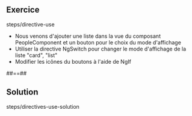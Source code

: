 <!-- .slide: class="sfeir-bg-pink exercice" -->
## Exercice
<span class="bold center">steps/directive-use</span>
<br>
- Nous venons d'ajouter une liste dans la vue du composant PeopleComponent et un bouton pour le choix du mode d'affichage
- Utiliser la directive NgSwitch pour changer le mode d'affichage de la liste "card", "list"
- Modifier les icônes du boutons à l'aide de NgIf

##==##

<!-- .slide: class="sfeir-bg-blue exercice" -->
## Solution
<span class="full-center bold">steps/directives-use-solution</span>
